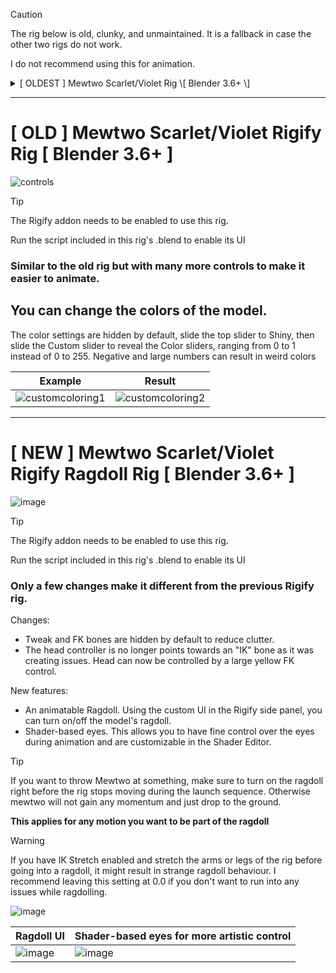 > [!CAUTION]
> The rig below is old, clunky, and unmaintained.
> It is a fallback in case the other two rigs do not work.
>
> I do not recommend using this for animation.

<details><summary>[ OLDEST ] Mewtwo Scarlet/Violet Rig \[ Blender 3.6+ \]</summary><p>

# \[ OLDEST \] Mewtwo Scarlet/Violet Rig \[ Blender 3.6+ \]

| Simple controls | Shiny toggle | Posable face | Simple face controls |
| --- | --- | --- | --- |
| ![image](https://github.com/Hectoris919/Mewtwo-SV-Rig-Blender/assets/47396668/89876cb5-d07e-4c06-873c-67295c312607) | ![image](https://github.com/Hectoris919/Mewtwo-SV-Rig-Blender/assets/47396668/820de701-e114-4cfd-94e9-019adcc35ae1) | ![image](https://github.com/Hectoris919/Mewtwo-SV-Rig-Blender/assets/47396668/fbd33c42-542f-4409-9bef-a67bfab55270) | ![image](https://github.com/Hectoris919/Mewtwo-SV-Rig-Blender/assets/47396668/7caf557c-fbef-4ead-914e-38b53d5a352e) |

</p></details>

---

# \[ OLD \] Mewtwo Scarlet/Violet Rigify Rig \[ Blender 3.6+ \]

![controls](https://github.com/Hectoris919/Mewtwo-SV-Rig-Blender/assets/47396668/2f710355-cdf7-4ab4-b4cc-4e7b2a22a1e5)

> [!TIP]
> The Rigify addon needs to be enabled to use this rig.
> 
> Run the script included in this rig's .blend to enable its UI

### Similar to the old rig but with many more controls to make it easier to animate.

## You can change the colors of the model.

The color settings are hidden by default, slide the top slider to Shiny, then slide the Custom slider to reveal the Color sliders, ranging from 0 to 1 instead of 0 to 255. Negative and large numbers can result in weird colors

| Example | Result |
| --- | --- |
| ![customcoloring1](https://github.com/Hectoris919/Mewtwo-SV-Rig-Blender/assets/47396668/5f6258ae-9064-47f3-9fe9-05a076af65d2) | ![customcoloring2](https://github.com/Hectoris919/Mewtwo-SV-Rig-Blender/assets/47396668/86f82dee-0789-4400-9490-14b3e1e6b046) |

---

# \[ NEW \] Mewtwo Scarlet/Violet Rigify Ragdoll Rig \[ Blender 3.6+ \]

![image](https://github.com/Hectoris919/Mewtwo-SV-Rig-Blender/assets/47396668/3ed7faa1-c3c3-45cd-8e7c-3be0a0dd0b70)

> [!TIP]
> The Rigify addon needs to be enabled to use this rig.
> 
> Run the script included in this rig's .blend to enable its UI

### Only a few changes make it different from the previous Rigify rig.

Changes:
* Tweak and FK bones are hidden by default to reduce clutter.
* The head controller is no longer points towards an "IK" bone as it was creating issues. Head can now be controlled by a large yellow FK control.

New features:
* An animatable Ragdoll. Using the custom UI in the Rigify side panel, you can turn on/off the model's ragdoll.
* Shader-based eyes. This allows you to have fine control over the eyes during animation and are customizable in the Shader Editor.

> [!TIP]
> If you want to throw Mewtwo at something, make sure to turn on the ragdoll right before the rig stops moving during the launch sequence.
> Otherwise mewtwo will not gain any momentum and just drop to the ground.
>
> **This applies for any motion you want to be part of the ragdoll**

> [!WARNING]
> If you have IK Stretch enabled and stretch the arms or legs of the rig before going into a ragdoll, it might result in strange ragdoll behaviour.
> I recommend leaving this setting at 0.0 if you don't want to run into any issues while ragdolling.
> 
> ![image](https://github.com/Hectoris919/Mewtwo-SV-Rig-Blender/assets/47396668/f9c8e322-ec99-463a-a49d-64f5ea94d037)

| Ragdoll UI | Shader-based eyes for more artistic control |
| --- | --- |
| ![image](https://github.com/Hectoris919/Mewtwo-SV-Rig-Blender/assets/47396668/378ba09b-4955-4fa5-bc6e-3fff4f00f002) | ![image](https://github.com/Hectoris919/Mewtwo-SV-Rig-Blender/assets/47396668/14f1312a-ce7b-4951-819f-96151956ce46) |

